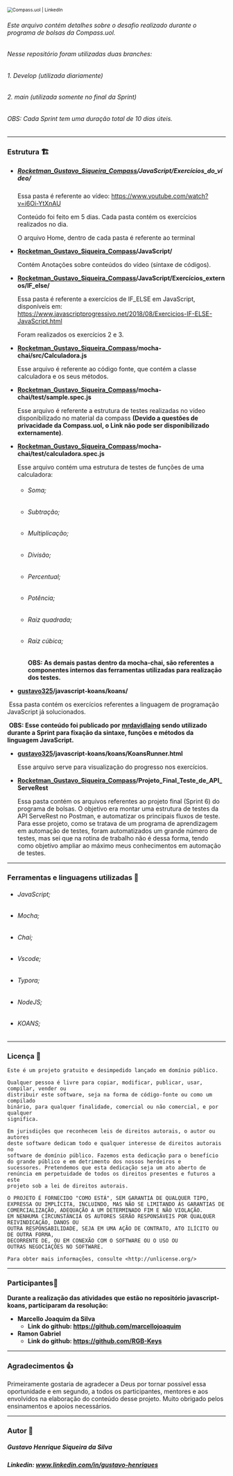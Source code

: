 <img src="https://media-exp1.licdn.com/dms/image/C4D1BAQHqGWEwc8YT1A/company-background_10000/0/1636131178755?e=2147483647&v=beta&t=Wu2rPIfe4iqER03ZbSPw1K1OJ4rVBjKHR2nNoTwnT7Y" alt="Compass.uol | LinkedIn" style="zoom:75%;" />

###### Este arquivo contém detalhes sobre o desafio realizado durante o programa de bolsas da Compass.uol.

###### Nesse repositório foram utilizadas duas branches: 

###### 1. Develop (utilizada diariamente)

###### 2. main (utilizada somente no final da Sprint)  

###### OBS: Cada Sprint tem uma duração total de 10 dias úteis.

________

### Estrutura :building_construction:

- ##### [Rocketman_Gustavo_Siqueira_Compass](https://github.com/gustavo325/Rocketman_Gustavo_Siqueira_Compass/tree/develop)/JavaScript/Exercícios_do_vídeo/

  Essa pasta é referente ao vídeo: https://www.youtube.com/watch?v=i6Oi-YtXnAU 

  Conteúdo foi feito em 5 dias. Cada pasta contém os exercícios realizados no dia. 

  O arquivo Home, dentro de cada pasta é referente ao terminal 

- **[Rocketman_Gustavo_Siqueira_Compass](https://github.com/gustavo325/Rocketman_Gustavo_Siqueira_Compass/tree/develop)/JavaScript/** 

  Contém Anotações sobre conteúdos do vídeo (síntaxe de códigos).

- **[Rocketman_Gustavo_Siqueira_Compass](https://github.com/gustavo325/Rocketman_Gustavo_Siqueira_Compass/tree/develop)/JavaScript/Exercícios_externos/IF_else/**

  Essa pasta é referente a exercícios de IF_ELSE em JavaScript, disponíveis em: https://www.javascriptprogressivo.net/2018/08/Exercicios-IF-ELSE-JavaScript.html 

  Foram realizados os exercícios 2 e 3. 

- **[Rocketman_Gustavo_Siqueira_Compass](https://github.com/gustavo325/Rocketman_Gustavo_Siqueira_Compass/tree/develop)/mocha-chai/src/Calculadora.js**

  Esse arquivo é referente ao código fonte, que contém a classe calculadora e os seus métodos.  

- **[Rocketman_Gustavo_Siqueira_Compass](https://github.com/gustavo325/Rocketman_Gustavo_Siqueira_Compass/tree/develop)/mocha-chai/test/sample.spec.js**

  Esse arquivo é referente a estrutura de testes realizadas no vídeo disponibilizado no material da compass **(Devido a questões de privacidade da Compass.uol, o Link não pode ser disponibilizado externamente)**.

- **[Rocketman_Gustavo_Siqueira_Compass](https://github.com/gustavo325/Rocketman_Gustavo_Siqueira_Compass/tree/develop)/mocha-chai/test/calculadora.spec.js**

  Esse arquivo contém uma estrutura de testes de funções de uma calculadora: 

  - ###### Soma; 

  - ###### Subtração; 

  - ###### Multiplicação; 

  - ###### Divisão; 

  - ###### Percentual; 

  - ###### Potência; 

  - ###### Raiz quadrada; 

  - ###### Raiz cúbica;

    **OBS: As demais pastas dentro da mocha-chai, são referentes a componentes internos das ferramentas utilizadas para realização dos testes.**

- **[gustavo325](https://github.com/gustavo325)/javascript-koans/koans/**

​		Essa pasta contém os exercícios referentes a linguagem de programação JavaScript já solucionados.

​		**OBS: Esse conteúdo foi publicado por [mrdavidlaing](https://github.com/mrdavidlaing/javascript-koans) sendo utilizado durante a Sprint para fixação da sintaxe, funções e métodos da linguagem JavaScript.**

- **[gustavo325](https://github.com/gustavo325)/javascript-koans/koans/KoansRunner.html**

  Esse arquivo serve para visualização do progresso nos exercícios. 
  
- **[Rocketman_Gustavo_Siqueira_Compass](https://github.com/gustavo325/Rocketman_Gustavo_Siqueira_Compass/tree/develop)/Projeto_Final_Teste_de_API_ServeRest**

  Essa pasta contém os arquivos referentes ao projeto final (Sprint 6) do programa de bolsas. O objetivo era montar uma estrutura de testes da API ServeRest no Postman, e automatizar os principais fluxos de teste. Para esse projeto, como se tratava de um programa de aprendizagem em automação de testes, foram automatizados um grande número de testes, mas sei que na rotina de trabalho não é dessa forma, tendo como objetivo ampliar ao máximo meus conhecimentos em automação de testes.

------

### Ferramentas e linguagens utilizadas :wrench:

- ###### JavaScript; 

- ###### Mocha; 

-  ###### Chai; 

- ###### Vscode; 

- ###### Typora;

- ###### NodeJS; 

- ###### KOANS; 

-------

### Licença :key:

```
Este é um projeto gratuito e desimpedido lançado em domínio público.

Qualquer pessoa é livre para copiar, modificar, publicar, usar, compilar, vender ou
distribuir este software, seja na forma de código-fonte ou como um compilado
binário, para qualquer finalidade, comercial ou não comercial, e por qualquer
significa.

Em jurisdições que reconhecem leis de direitos autorais, o autor ou autores
deste software dedicam todo e qualquer interesse de direitos autorais no
software de domínio público. Fazemos esta dedicação para o benefício
do grande público e em detrimento dos nossos herdeiros e
sucessores. Pretendemos que esta dedicação seja um ato aberto de
renúncia em perpetuidade de todos os direitos presentes e futuros a este
projeto sob a lei de direitos autorais.

O PROJETO É FORNECIDO "COMO ESTÁ", SEM GARANTIA DE QUALQUER TIPO,
EXPRESSA OU IMPLÍCITA, INCLUINDO, MAS NÃO SE LIMITANDO ÀS GARANTIAS DE
COMERCIALIZAÇÃO, ADEQUAÇÃO A UM DETERMINADO FIM E NÃO VIOLAÇÃO.
EM NENHUMA CIRCUNSTÂNCIA OS AUTORES SERÃO RESPONSÁVEIS POR QUALQUER REIVINDICAÇÃO, DANOS OU
OUTRA RESPONSABILIDADE, SEJA EM UMA AÇÃO DE CONTRATO, ATO ILÍCITO OU DE OUTRA FORMA,
DECORRENTE DE, OU EM CONEXÃO COM O SOFTWARE OU O USO OU
OUTRAS NEGOCIAÇÕES NO SOFTWARE.

Para obter mais informações, consulte <http://unlicense.org/>
```

----

### Participantes:busts_in_silhouette:

**Durante a realização das atividades que estão no repositório javascript-koans, participaram da resolução:** 

- **Marcello Joaquim da Silva** 
  - **Link do github: https://github.com/marcellojoaquim**
- **Ramon Gabriel**
  - **Link do github: https://github.com/RGB-Keys**

------

### Agradecimentos :thumbsup:

Primeiramente gostaria de agradecer a Deus por tornar possível essa oportunidade e em segundo, a todos os participantes, mentores e aos envolvidos na elaboração do conteúdo desse projeto. Muito obrigado pelos ensinamentos e apoios necessários.

-----

### Autor :man:

##### Gustavo Henrique Siqueira da Silva

##### Linkedin: www.linkedin.com/in/gustavo-henriques
